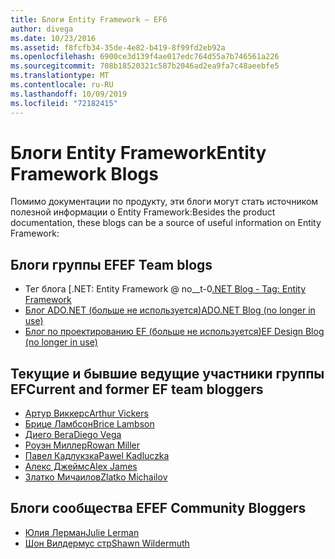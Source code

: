 ```yaml
---
title: Блоги Entity Framework — EF6
author: divega
ms.date: 10/23/2016
ms.assetid: f8fcfb34-35de-4e82-b419-8f99fd2eb92a
ms.openlocfilehash: 6900ce3d139f4ae017edc764d55a7b746561a226
ms.sourcegitcommit: 708b18520321c587b2046ad2ea9fa7c48aeebfe5
ms.translationtype: MT
ms.contentlocale: ru-RU
ms.lasthandoff: 10/09/2019
ms.locfileid: "72182415"
---
```

# <a name="entity-framework-blogs"></a><span data-ttu-id="6da60-102">Блоги Entity Framework</span><span class="sxs-lookup"><span data-stu-id="6da60-102">Entity Framework Blogs</span></span>
<span data-ttu-id="6da60-103">Помимо документации по продукту, эти блоги могут стать источником полезной информации о Entity Framework:</span><span class="sxs-lookup"><span data-stu-id="6da60-103">Besides the product documentation, these blogs can be a source of useful information on Entity Framework:</span></span>

## <a name="ef-team-blogs"></a><span data-ttu-id="6da60-104">Блоги группы EF</span><span class="sxs-lookup"><span data-stu-id="6da60-104">EF Team blogs</span></span>

- <span data-ttu-id="6da60-105">Тег блога [.NET: Entity Framework @ no__t-0</span><span class="sxs-lookup"><span data-stu-id="6da60-105">[.NET Blog - Tag: Entity Framework](https://blogs.msdn.microsoft.com/dotnet/tag/entity-framework/)</span></span>
- [<span data-ttu-id="6da60-106">Блог ADO.NET (больше не используется)</span><span class="sxs-lookup"><span data-stu-id="6da60-106">ADO.NET Blog (no longer in use)</span></span>](https://blogs.msdn.microsoft.com/adonet/)
- [<span data-ttu-id="6da60-107">Блог по проектированию EF (больше не используется)</span><span class="sxs-lookup"><span data-stu-id="6da60-107">EF Design Blog (no longer in use)</span></span>](https://blogs.msdn.microsoft.com/efdesign/)

## <a name="current-and-former-ef-team-bloggers"></a><span data-ttu-id="6da60-108">Текущие и бывшие ведущие участники группы EF</span><span class="sxs-lookup"><span data-stu-id="6da60-108">Current and former EF team bloggers</span></span>

- [<span data-ttu-id="6da60-109">Артур Виккерс</span><span class="sxs-lookup"><span data-stu-id="6da60-109">Arthur Vickers</span></span>](https://blog.oneunicorn.com/tag/entity-framework/)
- [<span data-ttu-id="6da60-110">Брице Ламбсон</span><span class="sxs-lookup"><span data-stu-id="6da60-110">Brice Lambson</span></span>](https://www.bricelam.net/)
- [<span data-ttu-id="6da60-111">Диего Вега</span><span class="sxs-lookup"><span data-stu-id="6da60-111">Diego Vega</span></span>](https://blogs.msdn.microsoft.com/diego/)
- [<span data-ttu-id="6da60-112">Роуэн Миллер</span><span class="sxs-lookup"><span data-stu-id="6da60-112">Rowan Miller</span></span>](https://romiller.com/category/entity-framework/)
- [<span data-ttu-id="6da60-113">Павел Кадлукзка</span><span class="sxs-lookup"><span data-stu-id="6da60-113">Pawel Kadluczka</span></span>](https://blog.3d-logic.com/category/entity-framework/)
- [<span data-ttu-id="6da60-114">Алекс Джеймс</span><span class="sxs-lookup"><span data-stu-id="6da60-114">Alex James</span></span>](https://blogs.msdn.microsoft.com/alexj/tag/entity-framework/)
- [<span data-ttu-id="6da60-115">Златко Мичаилов</span><span class="sxs-lookup"><span data-stu-id="6da60-115">Zlatko Michailov</span></span>](https://blogs.msdn.microsoft.com/esql/tag/entity-framework/)

## <a name="ef-community-bloggers"></a><span data-ttu-id="6da60-116">Блоги сообщества EF</span><span class="sxs-lookup"><span data-stu-id="6da60-116">EF Community Bloggers</span></span>

- [<span data-ttu-id="6da60-117">Юлия Лерман</span><span class="sxs-lookup"><span data-stu-id="6da60-117">Julie Lerman</span></span>](https://thedatafarm.com/blog/)  
- [<span data-ttu-id="6da60-118">Шон Вилдермус стр</span><span class="sxs-lookup"><span data-stu-id="6da60-118">Shawn Wildermuth</span></span>](https://wildermuth.com/Tag/%20Entity%20Framework)  
